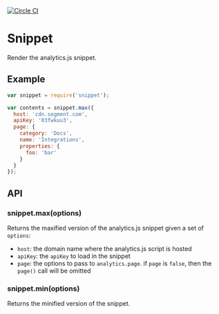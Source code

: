 [![Circle CI](https://circleci.com/gh/segmentio/snippet.svg?style=svg)](https://circleci.com/gh/segmentio/snippet)

# Snippet

  Render the analytics.js snippet.

## Example

```js
var snippet = require('snippet');

var contents = snippet.max({
  host: 'cdn.segment.com',
  apiKey: '03fwkuu3',
  page: {
    category: 'Docs',
    name: 'Integrations',
    properties: {
      foo: 'bar'
    }
  }
});
```

## API

### snippet.max(options)

  Returns the maxified version of the analytics.js snippet given a set of `options`:

  * `host`: the domain name where the analytics.js script is hosted
  * `apiKey`: the `apiKey` to load in the snippet
  * `page`: the options to pass to `analytics.page`. if `page` is `false`, then the `page()` call will be omitted


### snippet.min(options)

  Returns the minified version of the snippet.
